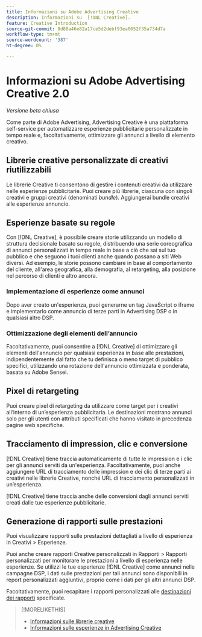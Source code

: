 ```yaml
---
title: Informazioni su Adobe Advertising Creative
description: Informazioni su  [!DNL Creative].
feature: Creative Introduction
source-git-commit: 8d88a46e82a17ce5d2debf93ea0652f35a734d7a
workflow-type: tm+mt
source-wordcount: '387'
ht-degree: 0%

---
```


# Informazioni su Adobe Advertising Creative 2.0

*Versione beta chiusa*

<!-- verify all and rewrite to include new stuff -->

Come parte di Adobe Advertising, Advertising Creative è una piattaforma self-service per automatizzare esperienze pubblicitarie personalizzate in tempo reale e, facoltativamente, ottimizzare gli annunci a livello di elemento creativo.

## Librerie creative personalizzate di creativi riutilizzabili

Le librerie Creative ti consentono di gestire i contenuti creativi da utilizzare nelle esperienze pubblicitarie. Puoi creare più librerie, ciascuna con singoli creativi e gruppi creativi (denominati *bundle*). Aggiungerai bundle creativi alle esperienze annuncio.

## Esperienze basate su regole

Con [!DNL Creative], è possibile creare storie utilizzando un modello di struttura decisionale basato su regole, distribuendo una serie coreografica di annunci personalizzati in tempo reale in base a ciò che sai sul tuo pubblico e che seguono i tuoi clienti anche quando passano a siti Web diversi<!-- verify if that's true without Adobe CDP -->. Ad esempio, le storie possono cambiare in base al comportamento del cliente, all&#39;area geografica, alla demografia, al retargeting, alla posizione nel percorso di clienti e altro ancora.

### Implementazione di esperienze come annunci

Dopo aver creato un&#39;esperienza, puoi generarne un tag JavaScript o iframe e implementarlo come annuncio di terze parti in Advertising DSP o in qualsiasi altro DSP.<!-- Add any more info about integration with DSP? -->

<!-- Maybe add a subsection "Audience targeting options" with info about types of creative-level REtargeting and placement-level targeting within your DSP.  Need to clarify if any placement-level targeting might contradict/override creative-level targeting, or if they're completely different.

Advertiser should be able to target all segments which are available in DSP for targeting
-->

### Ottimizzazione degli elementi dell’annuncio

Facoltativamente, puoi consentire a [!DNL Creative] di ottimizzare gli elementi dell&#39;annuncio per qualsiasi esperienza in base alle prestazioni, indipendentemente dal fatto che tu definisca o meno target di pubblico specifici, utilizzando una rotazione dell&#39;annuncio ottimizzata e ponderata, basata su Adobe Sensei.

## Pixel di retargeting

Puoi creare pixel di retargeting da utilizzare come target per i creativi all’interno di un’esperienza pubblicitaria. Le destinazioni mostrano annunci solo per gli utenti con attributi specificati che hanno visitato in precedenza pagine web specifiche.

## Tracciamento di impression, clic e conversione

[!DNL Creative] tiene traccia automaticamente di tutte le impression e i clic per gli annunci serviti da un&#39;esperienza. Facoltativamente, puoi anche aggiungere URL di tracciamento delle impression e dei clic di terze parti ai creativi nelle librerie Creative, nonché URL di tracciamento personalizzati in un’esperienza.

[!DNL Creative] tiene traccia anche delle conversioni dagli annunci serviti creati dalle tue esperienze pubblicitarie.<!-- Verify wording; anything important to add here? We do track them for all users, right? Or is it optoinal?  -->

<!--
 [Don't need to mention] When an ad is served, the DSP that buys the ad first tracks the impression, and then passes the impression information to [!DNL Creative]. [!DNL Creative] first tracks a click on an ad, and it then passes the click information
to the DSP.
-->

## Generazione di rapporti sulle prestazioni

Puoi visualizzare rapporti sulle prestazioni dettagliati a livello di esperienza in Creativi > Esperienze.

Puoi anche creare rapporti Creative personalizzati in Rapporti > Rapporti personalizzati per monitorare le prestazioni a livello di esperienza nelle esperienze. Se utilizzi le tue esperienze [!DNL Creative] come annunci nelle campagne DSP, i dati sulle prestazioni per tali annunci sono disponibili in report personalizzati aggiuntivi, proprio come i dati per gli altri annunci DSP. <!-- Verify that [!DNL Creative] users have access to ALL other reports, and if I can completely duplicate the report help for both help sets. -->

Facoltativamente, puoi recapitare i rapporti personalizzati alle [destinazioni dei rapporti](/help/dsp/reports/report-destinations/report-destination-about.md) specificate.

<!--
>* [Overview of implementing Adobe Advertising Creative](/help/creative/introduction/implementation-overview.md)
>* [How the user interface is organized](/help/creative/introduction/ui.md)
-->

>[!MORELIKETHIS]
>
>* [Informazioni sulle librerie creative](/help/creative/creative-libraries/creative-libraries-about.md)
>* [Informazioni sulle esperienze in Advertising Creative](/help/creative/experiences/experience-about.md)
